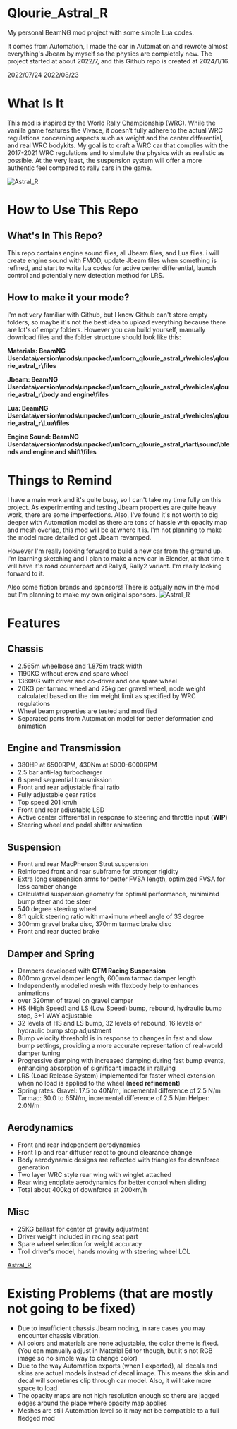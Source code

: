 # Qlourie_Astral_R
My personal BeamNG mod project with some simple Lua codes.

It comes from Automation, I made the car in Automation and rewrote almost everything's Jbeam by myself so the physics are completely new. The project started at about 2022/7, and this Github repo is created at 2024/1/16.

[2022/07/24](https://www.bilibili.com/video/BV17S4y1E7BH/)
[2022/08/23](https://www.bilibili.com/video/BV1ea41157pe/)

# What Is It
This mod is inspired by the World Rally Championship (WRC). While the vanilla game features the Vivace, it doesn’t fully adhere to the actual WRC regulations concerning aspects such as weight and the center differential, and real WRC bodykits. My goal is to craft a WRC car that complies with the 2017-2021 WRC regulations and to simulate the physics with as realistic as possible. At the very least, the suspension system will offer a more authentic feel compared to rally cars in the game.

![Astral_R](Docs/2.jpg)

# How to Use This Repo
## What's In This Repo?
This repo contains engine sound files, all Jbeam files, and Lua files. i will create engine sound with FMOD, update Jbeam files when something is refined, and start to write lua codes for active center differential, launch control and potentially new detection method for LRS.
## How to make it your mode?
I'm not very familiar with Github, but I know Github can't store empty folders, so maybe it's not the best idea to upload everything because there are lot's of empty folders. However you can build yourself, manually download files and the folder structure should look like this:

**Materials: BeamNG Userdata\version\mods\unpacked\un1corn_qlourie_astral_r\vehicles\qlourie_astral_r\files**

**Jbeam: BeamNG Userdata\version\mods\unpacked\un1corn_qlourie_astral_r\vehicles\qlourie_astral_r\body and engine\files**

**Lua: BeamNG Userdata\version\mods\unpacked\un1corn_qlourie_astral_r\vehicles\qlourie_astral_r\Lua\files**

**Engine Sound: BeamNG Userdata\version\mods\unpacked\un1corn_qlourie_astral_r\art\sound\blends and engine and shift\files**

# Things to Remind
I have a main work and it's quite busy, so I can't take my time fully on this project. As experimenting and testing Jbeam properties are quite heavy work, there are some imperfections. Also, I've found it's not worth to dig deeper with Automation model as there are tons of hassle with opacity map and mesh overlap, this mod will be at where it is. I'm not planning to make the model more detailed or get Jbeam revamped.

However I'm really looking forward to build a new car from the ground up. I'm learning sketching and I plan to make a new car in Blender, at that time it will have it's road counterpart and Rally4, Rally2 variant. I'm really looking forward to it.

Also some fiction brands and sponsors! There is actually now in the mod but I'm planning to make my own original sponsors.
![Astral_R](Docs/1.jpg)

# Features
## Chassis
- 2.565m wheelbase and 1.875m track width
- 1190KG without crew and spare wheel
- 1360KG with driver and co-driver and one spare wheel
- 20KG per tarmac wheel and 25kg per gravel wheel, node weight calculated based on the rim weight limit as specified by WRC regulations
- Wheel beam properties are tested and modified
- Separated parts from Automation model for better deformation and animation
## Engine and Transmission
- 380HP at 6500RPM, 430Nm at 5000-6000RPM
- 2.5 bar anti-lag turbocharger
- 6 speed sequential transmission
- Front and rear adjustable final ratio
- Fully adjustable gear ratios
- Top speed 201 km/h
- Front and rear adjustable LSD
- Active center differential in response to steering and throttle input (**WIP**)
- Steering wheel and pedal shifter animation
## Suspension
- Front and rear MacPherson Strut suspension
- Reinforced front and rear subframe for stronger rigidity
- Extra long suspension arms for better FVSA length, optimized FVSA for less camber change
- Calculated suspension geometry for optimal performance, minimized bump steer and toe steer
- 540 degree steering wheel
- 8:1 quick steering ratio with maximum wheel angle of 33 degree
- 300mm gravel brake disc, 370mm tarmac brake disc
- Front and rear ducted brake
## Damper and Spring
- Dampers developed with **CTM Racing Suspension**
- 800mm gravel damper length, 600mm tarmac damper length
- Independently modelled mesh with flexbody help to enhances animations
- over 320mm of travel on gravel damper
- HS (High Speed) and LS (Low Speed) bump, rebound, hydraulic bump stop, 3+1 WAY adjustable
- 32 levels of HS and LS bump, 32 levels of rebound, 16 levels or hydraulic bump stop adjustment
- Bump velocity threshold is in response to changes in fast and slow bump settings, providing a more accurate representation of real-world damper tuning
- Progressive damping with increased damping during fast bump events, enhancing absorption of significant impacts in rallying
- LRS (Load Release System) implemented for faster wheel extension when no load is applied to the wheel (**need refinement**)
- Spring rates:
  Gravel: 17.5 to 40N/m, incremental difference of 2.5 N/m
  Tarmac: 30.0 to 65N/m, incremental difference of 2.5 N/m
  Helper: 2.0N/m
## Aerodynamics
- Front and rear independent aerodynamics
- Front lip and rear diffuser react to ground clearance change
- Body aerodynamic designs are reflected with triangles for downforce generation
- Two layer WRC style rear wing with winglet attached
- Rear wing endplate aerodynamics for better control when sliding
- Total about 400kg of downforce at 200km/h
## Misc
- 25KG ballast for center of gravity adjustment
- Driver weight included in racing seat part
- Spare wheel selection for weight accuracy
- Troll driver's model, hands moving with steering wheel LOL

[Astral_R](Docs/3.jpg)

# Existing Problems (that are mostly not going to be fixed)
- Due to insufficient chassis Jbeam noding, in rare cases you may encounter chassis vibration.
- All colors and materials are none adjustable, the color theme is fixed. (You can manually adjust in Material Editor though, but it's not RGB image so no simple way to change color)
- Due to the way Automation exports (when I exported), all decals and skins are actual models instead of decal image. This means the skin and decal will sometimes clip through car model. Also, it will take more space to load
- The opacity maps are not high resolution enough so there are jagged edges around the place where opacity map applies
- Meshes are still Automation level so it may not be compatible to a full fledged mod
